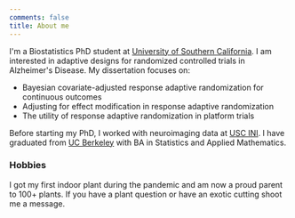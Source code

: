 ```yaml
---
comments: false
title: About me
---
```


I'm a Biostatistics PhD student at [University of Southern California](https://pphs.usc.edu/). I am interested in adaptive designs for randomized controlled trials in Alzheimer's Disease. My dissertation focuses on:

- Bayesian covariate-adjusted response adaptive randomization for continuous outcomes
- Adjusting for effect modification in response adaptive randomization
- The utility of response adaptive randomization in platform trials

Before starting my PhD, I worked with neuroimaging data at [USC INI](https://ini.usc.edu/). I have graduated from [UC Berkeley](https://www.berkeley.edu/) with BA in Statistics and Applied Mathematics.

### Hobbies

I got my first indoor plant during the pandemic and am now a proud parent to 100+ plants. If you have a plant question or have an exotic cutting shoot me a message.